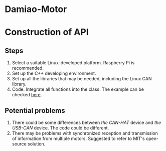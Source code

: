 # Damiao-Motor
# Construction of API
## Steps
1. Select a suitable Linux-developed platform. Raspberry Pi is recommended.
2. Set up the C++ developing environment.
3. Set up all the libraries that may be needed, including the Linux CAN library.
4. Code. Integrate all functions into the class. The example can be checked [here](https://github.com/bishopAL/GeRot/tree/master/API/dynamixel_cpp%20Ver2.0).

## Potential problems
1. There could be some differences between *the CAN-HAT* device and *the USB-CAN* device. The code could be different.
2. There may be problems with synchronized reception and transmission of information from multiple motors. Suggested to refer to MIT's open-source solution.

